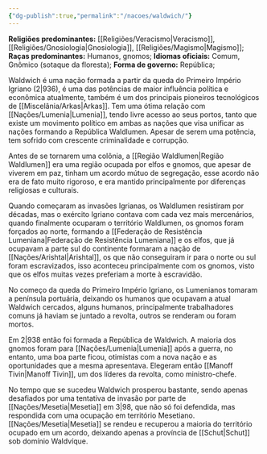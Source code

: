 ```yaml
---
{"dg-publish":true,"permalink":"/nacoes/waldwich/"}
---
```


 __Religiões predominantes:__ [[Religiões/Veracismo\|Veracismo]], [[Religiões/Gnosiologia\|Gnosiologia]], [[Religiões/Magismo\|Magismo]];
 __Raças predominantes:__ Humanos, gnomos;
 __Idiomas oficiais:__ Comum, Gnômico (sotaque da floresta);
 __Forma de governo:__ República;

Waldwich é uma nação formada a partir da queda do Primeiro Império Igriano (2|936), é uma das potências de maior influência política e econômica atualmente, também é um dos principais pioneiros tecnológicos de [[Miscelânia/Arkas\|Arkas]]. Tem uma ótima relação com [[Nações/Lumenia\|Lumenia]], tendo livre acesso ao seus portos, tanto que existe um movimento político em ambas as nações que visa unificar as nações formando a República Waldlumen. Apesar de serem uma potência, tem sofrido com crescente criminalidade e corrupção.

Antes de se tornarem uma colônia, a [[Região Waldlumen\|Região Waldlumen]] era uma região ocupada por elfos e gnomos, que apesar de viverem em paz, tinham um acordo mútuo de segregação, esse acordo não era de fato muito rigoroso, e era mantido principalmente por diferenças religiosas e culturais. 

Quando começaram as invasões Igrianas, os Waldlumen resistiram por décadas, mas o exército Igriano contava com cada vez mais mercenários, quando finalmente ocuparam o território Waldlumen, os gnomos foram forçados ao norte, formando a [[Federação de Resistência Lumeniana\|Federação de Resistência Lumeniana]] e os elfos, que já ocupavam a parte sul do continente formaram a nação de [[Nações/Arishtal\|Arishtal]], os que não conseguiram ir para o norte ou sul foram escravizados, isso aconteceu principalmente com os gnomos, visto que os elfos muitas vezes preferiam a morte à escravidão.

No começo da queda do Primeiro Império Igriano, os Lumenianos tomaram a península portuária, deixando os humanos que ocupavam a atual Waldwich cercados, alguns humanos, principalmente trabalhadores comuns já haviam se juntado a revolta, outros se renderam ou foram mortos. 

Em 2|938 então foi formada a República de Waldwich. A maioria dos gnomos foram para [[Nações/Lumenia\|Lumenia]] após a guerra, no entanto, uma boa parte ficou, otimistas com a nova nação e as oportunidades que a mesma apresentava. Elegeram então [[Manoff Tivin\|Manoff Tivin]], um dos líderes da revolta, como ministro-chefe.

No tempo que se sucedeu Waldwich prosperou bastante, sendo apenas desafiados por uma tentativa de invasão por parte de [[Nações/Mesetia\|Mesetia]] em 3|98, que não só foi defendida, mas respondida com uma ocupação em território Mesetiano. [[Nações/Mesetia\|Mesetia]] se rendeu e recuperou a maioria do território ocupado em um acordo, deixando apenas a província de [[Schut\|Schut]] sob domínio Waldvíque. 